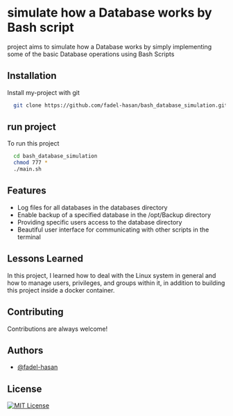 
# simulate how a Database works by Bash script
project aims to simulate how a Database works by simply implementing some of the basic Database operations using Bash Scripts


## Installation

Install my-project with git

```bash
  git clone https://github.com/fadel-hasan/bash_database_simulation.git 
```
    
## run project

To run this project

```bash
  cd bash_database_simulation
  chmod 777 *
  ./main.sh
```


## Features

- Log files for all databases in the databases directory
- Enable backup of a specified database in the /opt/Backup directory
- Providing specific users access to the database directory
- Beautiful user interface for communicating with other scripts in the terminal


## Lessons Learned

In this project, I learned how to deal with the Linux system in general and how to manage users, privileges, and groups within it, in addition to building this project inside a docker container.

## Contributing
Contributions are always welcome!

## Authors

- [@fadel-hasan](https://www.github.com/fadel-hasan)


## License

[![MIT License](https://img.shields.io/badge/License-MIT-green.svg)](https://choosealicense.com/licenses/mit/)
